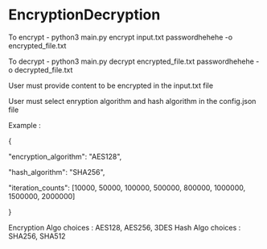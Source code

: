 # EncryptionDecryption

To encrypt - python3 main.py encrypt input.txt passwordhehehe -o encrypted_file.txt

To decrypt - python3 main.py decrypt encrypted_file.txt passwordhehehe -o decrypted_file.txt

User must provide content to be encrypted in the input.txt file

User must select enryption algorithm and hash algorithm in the config.json file

Example :

{

  "encryption_algorithm": "AES128",
  
  "hash_algorithm": "SHA256",
  
  "iteration_counts": [10000, 50000, 100000, 500000, 800000, 1000000, 1500000, 2000000]
  
}

Encryption Algo choices : AES128, AES256, 3DES
Hash Algo choices : SHA256, SHA512
